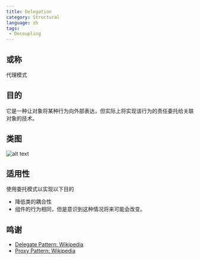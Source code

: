 ```yaml
---
title: Delegation
category: Structural
language: zh
tags:
 - Decoupling
---
```


## 或称
代理模式

## 目的
它是一种让对象将某种行为向外部表达，但实际上将实现该行为的责任委托给关联对象的技术。

## 类图
![alt text](../../../delegation/etc/delegation.png "Delegate")

## 适用性
使用委托模式以实现以下目的

* 降低类的耦合性
* 组件的行为相同，但是意识到这种情况将来可能会改变。

## 鸣谢

* [Delegate Pattern: Wikipedia ](https://en.wikipedia.org/wiki/Delegation_pattern)
* [Proxy Pattern: Wikipedia ](https://en.wikipedia.org/wiki/Proxy_pattern)
